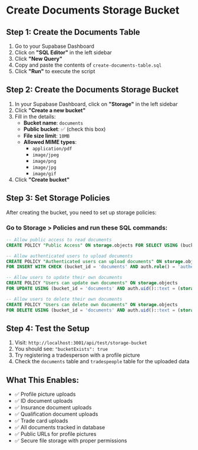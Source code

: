 # Create Documents Storage Bucket

## Step 1: Create the Documents Table
1. Go to your Supabase Dashboard
2. Click on **"SQL Editor"** in the left sidebar
3. Click **"New Query"**
4. Copy and paste the contents of `create-documents-table.sql`
5. Click **"Run"** to execute the script

## Step 2: Create the Documents Storage Bucket
1. In your Supabase Dashboard, click on **"Storage"** in the left sidebar
2. Click **"Create a new bucket"**
3. Fill in the details:
   - **Bucket name**: `documents`
   - **Public bucket**: ✅ (check this box)
   - **File size limit**: `10MB`
   - **Allowed MIME types**: 
     - `application/pdf`
     - `image/jpeg`
     - `image/png`
     - `image/jpg`
     - `image/gif`
4. Click **"Create bucket"**

## Step 3: Set Storage Policies
After creating the bucket, you need to set up storage policies:

### Go to Storage > Policies and run these SQL commands:

```sql
-- Allow public access to read documents
CREATE POLICY "Public Access" ON storage.objects FOR SELECT USING (bucket_id = 'documents');

-- Allow authenticated users to upload documents
CREATE POLICY "Authenticated users can upload documents" ON storage.objects 
FOR INSERT WITH CHECK (bucket_id = 'documents' AND auth.role() = 'authenticated');

-- Allow users to update their own documents
CREATE POLICY "Users can update own documents" ON storage.objects 
FOR UPDATE USING (bucket_id = 'documents' AND auth.uid()::text = (storage.foldername(name))[1]);

-- Allow users to delete their own documents
CREATE POLICY "Users can delete own documents" ON storage.objects 
FOR DELETE USING (bucket_id = 'documents' AND auth.uid()::text = (storage.foldername(name))[1]);
```

## Step 4: Test the Setup
1. Visit: `http://localhost:3001/api/test/storage-bucket`
2. You should see: `"bucketExists": true`
3. Try registering a tradesperson with a profile picture
4. Check the `documents` table and `tradespeople` table for the uploaded data

## What This Enables:
- ✅ Profile picture uploads
- ✅ ID document uploads
- ✅ Insurance document uploads
- ✅ Qualification document uploads
- ✅ Trade card uploads
- ✅ All documents tracked in database
- ✅ Public URLs for profile pictures
- ✅ Secure file storage with proper permissions 